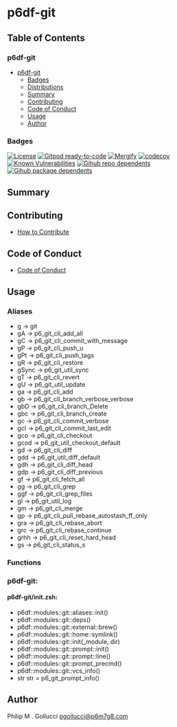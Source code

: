 # p6df-git

## Table of Contents


### p6df-git
- [p6df-git](#p6df-git)
  - [Badges](#badges)
  - [Distributions](#distributions)
  - [Summary](#summary)
  - [Contributing](#contributing)
  - [Code of Conduct](#code-of-conduct)
  - [Usage](#usage)
  - [Author](#author)

### Badges

[![License](https://img.shields.io/badge/License-Apache%202.0-yellowgreen.svg)](https://opensource.org/licenses/Apache-2.0)
[![Gitpod ready-to-code](https://img.shields.io/badge/Gitpod-ready--to--code-blue?logo=gitpod)](https://gitpod.io/#https://github.com/p6m7g8/p6df-git)
[![Mergify](https://img.shields.io/endpoint.svg?url=https://gh.mergify.io/badges/p6m7g8/p6df-git/&style=flat)](https://mergify.io)
[![codecov](https://codecov.io/gh/p6m7g8/p6df-git/branch/master/graph/badge.svg?token=14Yj1fZbew)](https://codecov.io/gh/p6m7g8/p6df-git)
[![Known Vulnerabilities](https://snyk.io/test/github/p6m7g8/p6df-git/badge.svg?targetFile=package.json)](https://snyk.io/test/github/p6m7g8/p6df-git?targetFile=package.json)
[![Gihub repo dependents](https://badgen.net/github/dependents-repo/p6m7g8/p6df-git)](https://github.com/p6m7g8/p6df-git/network/dependents?dependent_type=REPOSITORY)
[![Gihub package dependents](https://badgen.net/github/dependents-pkg/p6m7g8/p6df-git)](https://github.com/p6m7g8/p6df-git/network/dependents?dependent_type=PACKAGE)

## Summary

## Contributing

- [How to Contribute](CONTRIBUTING.md)

## Code of Conduct

- [Code of Conduct](https://github.com/p6m7g8/.github/blob/master/CODE_OF_CONDUCT.md)

## Usage


### Aliases

- g -> git
- gA -> p6_git_cli_add_all
- gC -> p6_git_cli_commit_with_message
- gP -> p6_git_cli_push_u
- gPt -> p6_git_cli_push_tags
- gR -> p6_git_cli_restore
- gSync -> p6_git_util_sync
- gT -> p6_git_cli_revert
- gU -> p6_git_util_update
- ga -> p6_git_cli_add
- gb -> p6_git_cli_branch_verbose_verbose
- gbD -> p6_git_cli_branch_Delete
- gbc -> p6_git_cli_branch_create
- gc -> p6_git_cli_commit_verbose
- gcl -> p6_git_cli_commit_last_edit
- gco -> p6_git_cli_checkout
- gcod -> p6_git_util_checkout_default
- gd -> p6_git_cli_diff
- gdd -> p6_git_util_diff_default
- gdh -> p6_git_cli_diff_head
- gdp -> p6_git_cli_diff_previous
- gf -> p6_git_cli_fetch_all
- gg -> p6_git_cli_grep
- ggf -> p6_git_cli_grep_files
- gl -> p6_git_util_log
- gm -> p6_git_cli_merge
- gp -> p6_git_cli_pull_rebase_autostash_ff_only
- gra -> p6_git_cli_rebase_abort
- grc -> p6_git_cli_rebase_continue
- grhh -> p6_git_cli_reset_hard_head
- gs -> p6_git_cli_status_s

### Functions

### p6df-git:

#### p6df-git/init.zsh:

- p6df::modules::git::aliases::init()
- p6df::modules::git::deps()
- p6df::modules::git::external::brew()
- p6df::modules::git::home::symlink()
- p6df::modules::git::init(_module, dir)
- p6df::modules::git::prompt::init()
- p6df::modules::git::prompt::line()
- p6df::modules::git::prompt_precmd()
- p6df::modules::git::vcs_info()
- str str = p6_git_prompt_info()



## Author

Philip M . Gollucci <pgollucci@p6m7g8.com>
